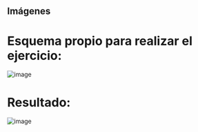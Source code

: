 ## Imágenes

# Esquema propio para realizar el ejercicio:

![image](https://user-images.githubusercontent.com/82242888/114321311-881d2b00-9b1a-11eb-97ce-43e0d4416cb6.png)

# Resultado:

![image](https://user-images.githubusercontent.com/82242888/114321318-99fece00-9b1a-11eb-8aac-ba720b6b1250.png)

